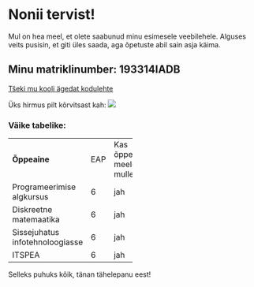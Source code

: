 # Nonii tervist!

Mul on hea meel, et olete saabunud minu esimesele veebilehele. Alguses veits pusisin, et giti üles saada, aga õpetuste abil sain asja käima.


<p>
<h2>Minu matriklinumber: <b>193314IADB</b></h2>
<p>
  <a href="http://www.ttu.ee">Tšeki mu kooli ägedat kodulehte</a>
 <p>
Üks hirmus pilt kõrvitsast kah:
 <img src="https://upload.wikimedia.org/wikipedia/commons/thumb/e/e7/Friendly_pumpkin.jpg/1280px-Friendly_pumpkin.jpg">
<p>
  <h3>Väike tabelike:</h3>
<table style="width:50%">
  <tr>
    <td><b>Õppeaine</b></td>
    <td>EAP</td> 
    <td>Kas õppeaine meeldib mulle?</td>
  </tr>
  <tr>
    <td>Programeerimise algkursus</td>
    <td>6</td> 
    <td>jah</td>
  </tr>
  <tr>
    <td>Diskreetne matemaatika</td>
    <td>6</td> 
    <td>jah</td>
   <tr>
    <td>Sissejuhatus infotehnoloogiasse</td>
    <td>6</td> 
    <td>jah</td>
   <tr>
    <td>ITSPEA</td>
    <td>6</td> 
    <td>jah</td>
  </tr>
</table>
<p>
  Selleks puhuks kõik, tänan tähelepanu eest!

